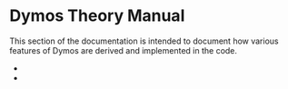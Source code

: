 # Dymos Theory Manual

This section of the documentation is intended to document how various features of Dymos are derived and implemented in the code.

- [](interpolation)
- [](explicit_integration)
